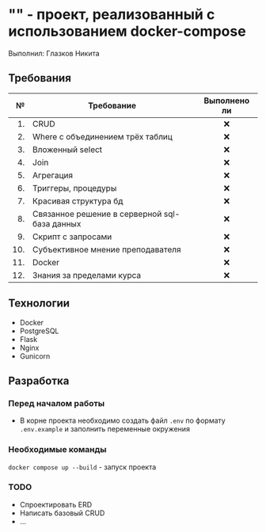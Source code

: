 # "" - проект, реализованный с использованием docker-compose

Выполнил: Глазков Никита

## Требования

|   № | Требование                                    | Выполнено ли |
| --: | --------------------------------------------- | :----------: |
|  1. | CRUD                                          |      ❌      |
|  2. | Where с объединением трёх таблиц              |      ❌      |
|  3. | Вложенный select                              |      ❌      |
|  4. | Join                                          |      ❌      |
|  5. | Агрегация                                     |      ❌      |
|  6. | Триггеры, процедуры                           |      ❌      |
|  7. | Красивая структура бд                         |      ❌      |
|  8. | Связанное решение в серверной sql-база данных |      ❌      |
|  9. | Скрипт с запросами                            |      ❌      |
| 10. | Субъективное мнение преподавателя             |      ❌      |
| 11. | Docker                                        |      ❌      |
| 12. | Знания за пределами курса                     |      ❌      |

## Технологии

- Docker
- PostgreSQL
- Flask
- Nginx
- Gunicorn

## Разработка

### Перед началом работы

- В корне проекта необходимо создать файл `.env` по формату `.env.example` и заполнить переменные окружения

### Необходимые команды

`docker compose up --build` - запуск проекта

### TODO

- Спроектировать ERD
- Написать базовый CRUD
- ...
